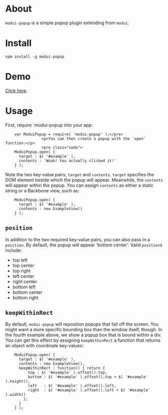 About
=====

`modui-popup` is a simple popup plugin extending from `modui`.

Install
=======

`npm install -g modui-popup`

Demo
====

[Click here](http://rotundasoftware.github.io/modui-popup/).

Usage
=====

First, require `modui-popup	 into your app:

		var ModuiPopup = require( 'modui-popup' );</pre>
					<p>You can then create a popup with the `open` function:</p>
					<pre class="code">
		ModuiPopup.open( {
		  target : $( '#example' ),
		  contents : 'Woah! You actually clicked it!'
		} );

Note the two key-value pairs, `target` and `contents`. `target` specifies the DOM element beside which the popup will appear. Meanwhile, the `contents` will appear within the popup. You can assign `contents` as either a static string or a Backbone view, such as:

		ModuiPopup.open( {
		  target : $( '#example' ),
		  contents : new ExampleView()
		} );

`position`
----------

In addition to the two required key-value pairs, you can also pass in a `position`. By default, the popup will appear 'bottom center'. Valid `position`s include:

* top left
* top center
* top right
* left center
* right center
* bottom left
* bottom center
* bottom right

`keepWithinRect`
----------------

By default, `modui-popup` will reposition popups that fall off the screen. You might want a more specific bounding box than the window itself, though. In the fourth example above, we show a popup box that is bound within a div. You can get this effect by assigning `keepWithinRect` a function that returns an object with coordinate key-values:

		ModuiPopup.open( {
		  target : $( '#example' ),
		  contents : new ExampleView(),
		  keepWithinRect : function() { return {
		      top : $( '#example' ).offset().top,
		      bottom : $( '#example' ).offset().top + $( '#example' ).height(),
		      left   : $( '#example' ).offset().left,
		      right  : $( '#example' ).offset().left + $( '#example' ).width()
		    };
		  }
		} );